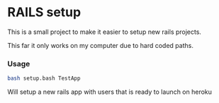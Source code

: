 # RAILS setup

This is a small project to make it easier to setup new rails projects.

This far it only works on my computer due to hard coded paths.

### Usage

```bash
bash setup.bash TestApp
```

Will setup a new rails app with users that is ready to launch on heroku